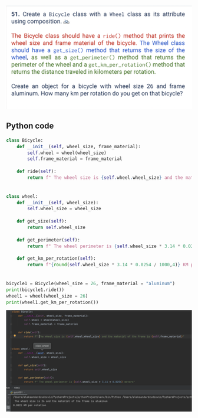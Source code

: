 ![](https://github.com/AleksandarDzudzevic/Unit_3/blob/main/quiz051text.png)
## Python code
```.py
class Bicycle:
    def __init__(self, wheel_size, frame_material):
        self.wheel = wheel(wheel_size)
        self.frame_material = frame_material

    def ride(self):
        return f" The wheel size is {self.wheel.wheel_size} and the material of the frame is {self.frame_material}"


class wheel:
    def __init__(self, wheel_size):
        self.wheel_size = wheel_size

    def get_size(self):
        return self.wheel_size

    def get_perimeter(self):
        return f" The wheel perimeter is {self.wheel_size * 3.14 * 0.0254} meters"

    def get_km_per_rotation(self):
        return f"{round(self.wheel_size * 3.14 * 0.0254 / 1000,4)} KM per rotation"


bicycle1 = Bicycle(wheel_size = 26, frame_material = "aluminum")
print(bicycle1.ride())
wheel1 = wheel(wheel_size = 26)
print(wheel1.get_km_per_rotation())
```
![](https://github.com/AleksandarDzudzevic/Unit_3/blob/main/quiz051test.png)
